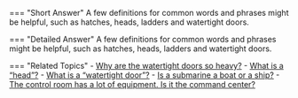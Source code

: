 
=== "Short Answer"
    A few definitions for common words and phrases might be helpful, such as hatches, heads, ladders and watertight doors.

=== "Detailed Answer"
    A few definitions for common words and phrases might be helpful, such as hatches, heads, ladders and watertight doors.

=== "Related Topics"
    - [Why are the watertight doors so heavy?](../FAQs/why-are-the-watertight-doors-so-heavy.md)
    - [What is a “head”?](../FAQs/what-is-a-head.md)
    - [What is a “watertight door”?](../FAQs/what-is-a-watertight-door.md)
    - [Is a submarine a boat or a ship?](../FAQs/is-a-submarine-a-boat-or-a-ship.md)
    - [The control room has a lot of equipment.  Is it the command center?](../FAQs/the-control-room-has-a-lot-of-equipment-is-it-the-command-center.md)
